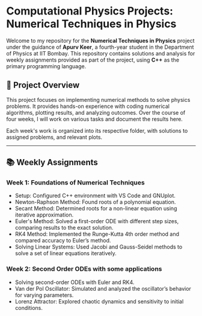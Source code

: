 # Computational Physics Projects: Numerical Techniques in Physics

Welcome to my repository for the **Numerical Techniques in Physics** project under the guidance of **Apurv Keer**, a fourth-year student in the Department of Physics at IIT Bombay. This repository contains solutions and analysis for weekly assignments provided as part of the project, using **C++** as the primary programming language.

## 📜 Project Overview

This project focuses on implementing numerical methods to solve physics problems. It provides hands-on experience with coding numerical algorithms, plotting results, and analyzing outcomes. Over the course of four weeks, I will work on various tasks and document the results here.

Each week's work is organized into its respective folder, with solutions to assigned problems, and relevant plots.

---

## 📚 Weekly Assignments

### Week 1: Foundations of Numerical Techniques

* Setup: Configured C++ environment with VS Code and GNUplot.
* Newton-Raphson Method: Found roots of a polynomial equation.
* Secant Method: Determined roots for a non-linear equation using iterative approximation.
* Euler's Method: Solved a first-order ODE with different step sizes, comparing results to the exact solution.
* RK4 Method: Implemented the Runge-Kutta 4th order method and compared accuracy to Euler’s method.
* Solving Linear Systems: Used Jacobi and Gauss-Seidel methods to solve a set of linear equations iteratively.

### Week 2: Second Order ODEs with some applications

* Solving second-order ODEs with Euler and RK4.
* Van der Pol Oscillator: Simulated and analyzed the oscillator’s behavior for varying parameters.
* Lorenz Attractor: Explored chaotic dynamics and sensitivity to initial conditions.
